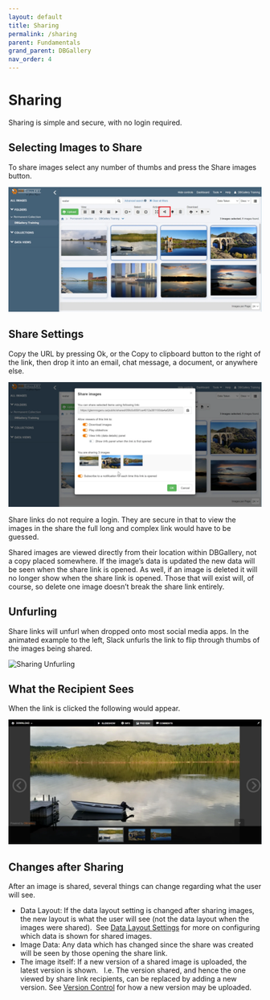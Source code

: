 ```yaml
---
layout: default
title: Sharing
permalink: /sharing
parent: Fundamentals
grand_parent: DBGallery
nav_order: 4
---
```


# Sharing

Sharing is simple and secure, with no login required.

## Selecting Images to Share 
To share images select any number of thumbs and press the Share images button.

![Sharing: Select and Share Button](/assets/Share-Button.webp)

## Share Settings
Copy the URL by pressing Ok, or the Copy to clipboard button to the right of the link, then drop it into an email, chat message, a document, or anywhere else.

![Sharing Popup](/assets/Share-Dialog.webp)

Share links do not require a login.  They are secure in that to view the images in the share the full long and complex link would have to be guessed.

Shared images are viewed directly from their location within DBGallery, not a copy placed somewhere.  If the image’s data is updated the new data will be seen when the share link is opened.  As well, if an image is deleted it will no longer show when the share link is opened.  Those that will exist will, of course, so delete one image doesn’t break the share link entirely.

## Unfurling

Share links will unfurl when dropped onto most social media apps.  In the animated example to the left, Slack unfurls the link to flip through thumbs of the images being shared.

![Sharing Unfurling](/assets/Share-Unfurling.gif)

## What the Recipient Sees

When the link is clicked the following would appear.

![Sharing: What the recipient sees](/assets/Share-Result.webp)

## Changes after Sharing
After an image is shared, several things can change regarding what the user will see.

- Data Layout: If the data layout setting is changed after sharing images, the new layout is what the user will see (not the data layout when the images were shared).  See <a href="/datalayoutsettings">Data Layout Settings</a> for more on configuring which data is shown for shared images.
- Image Data: Any data which has changed since the share was created will be seen by those opening the share link.
- The image itself: If a new version of a shared image is uploaded, the latest version is shown.   I.e. The version shared, and hence the one viewed by share link recipients, can be replaced by adding a new version.  See <a href="/versioning">Version Control</a> for how a new version may be uploaded.
